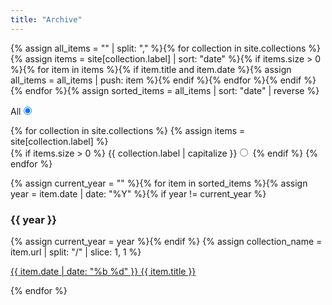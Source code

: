 ```yaml
---
title: "Archive"
---
```


{% assign all_items = "" | split: "," %}{% for collection in site.collections %}{% assign items = site[collection.label] | sort: "date" %}{% if items.size > 0 %}{% for item in items %}{% if item.title and item.date %}{% assign all_items = all_items | push: item %}{% endif %}{% endfor %}{% endif %}{% endfor %}{% assign sorted_items = all_items | sort: "date" | reverse %}
<div class="items">
<div class="controllers">
  <label>All<input id="all" type="radio" name="filter" checked="checked"></label>

{% for collection in site.collections %}
  {% assign items = site[collection.label] %}  
  {% if items.size > 0 %}
    <label>{{ collection.label | capitalize }}<input id="{{ collection.label }}" type="radio" name="filter"></label>
  {% endif %}
{% endfor %}


<!-- 
  <label>Design<input id="design" type="radio" name="filter"></label>
  <label>Code<input id="code" type="radio" name="filter"></label>
  <label>Projects<input id="projects" type="radio" name="filter"></label>
-->
</div>
{% assign current_year = "" %}{% for item in sorted_items %}{% assign year = item.date | date: "%Y" %}{% if year != current_year %}<h3>{{ year }}</h3>{% assign current_year = year %}{% endif %}
{% assign collection_name = item.url | split: "/" | slice: 1, 1 %}<p class="list {{ collection_name }}">
<a href="{{ item.url }}"><span>{{ item.date | date: "%b %d" }}</span> {{ item.title }}</a></p>{% endfor %}
</div>
